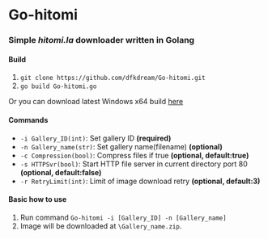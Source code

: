 # Go-hitomi
### Simple *hitomi.la* downloader written in Golang

#### Build
1. `git clone https://github.com/dfkdream/Go-hitomi.git`
2. `go build Go-hitomi.go`

Or you can download latest Windows x64 build [here](https://github.com/dfkdream/Go-hitomi/releases/latest)

#### Commands
* `-i Gallery_ID(int)`: Set gallery ID **(required)**
* `-n Gallery_name(str)`: Set gallery name(filename) **(optional)**
* `-c Compression(bool)`: Compress files if true **(optional, default:true)**
* `-s HTTPSvr(bool)`: Start HTTP file server in current directory port 80 **(optional, default:false)** 
* `-r RetryLimit(int)`: Limit of image download retry **(optional, default:3)**

#### Basic how to use
1. Run command `Go-hitomi -i [Gallery_ID] -n [Gallery_name]`
2. Image will be downloaded at `\Gallery_name.zip`.
